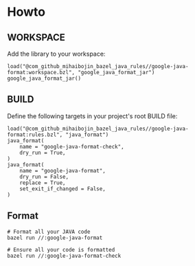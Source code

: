 # Howto

## WORKSPACE

Add the library to your workspace:

```
load("@com_github_mihaibojin_bazel_java_rules//google-java-format:workspace.bzl", "google_java_format_jar")
google_java_format_jar()
```


## BUILD

Define the following targets in your project's root BUILD file:

```
load("@com_github_mihaibojin_bazel_java_rules//google-java-format:rules.bzl", "java_format")
java_format(
    name = "google-java-format-check",
    dry_run = True,
)
java_format(
    name = "google-java-format",
    dry_run = False,
    replace = True,
    set_exit_if_changed = False,
)
```

## Format

```
# Format all your JAVA code
bazel run //:google-java-format

# Ensure all your code is formatted
bazel run //:google-java-format-check
```

